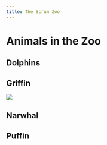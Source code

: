 ```yaml
---
title: The Scrum Zoo
---
```


# Animals in the Zoo

## Dolphins

## Griffin

![](https://bwart-mkto.github.io/scrum-team-griffin-site/Griffin%20image%201.jpg)

## Narwhal

## Puffin
